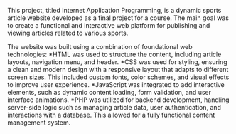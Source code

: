 This project, titled Internet Application Programming, is a dynamic sports article website developed as a final project for a course. The main goal was to create a functional and interactive web platform for publishing and viewing articles related to various sports.

The website was built using a combination of foundational web technologies:
    *HTML was used to structure the content, including article layouts, navigation menu, and header.
    *CSS was used for styling, ensuring a clean and modern design with a responsive layout that adapts to different screen sizes. This included custom fonts, color schemes, and visual effects to improve user experience.
    *JavaScript was integrated to add interactive elements, such as dynamic content loading, form validation, and user interface animations.
    *PHP was utilized for backend development, handling server-side logic such as managing article data, user authentication, and interactions with a database. This allowed for a fully functional content management          system.
